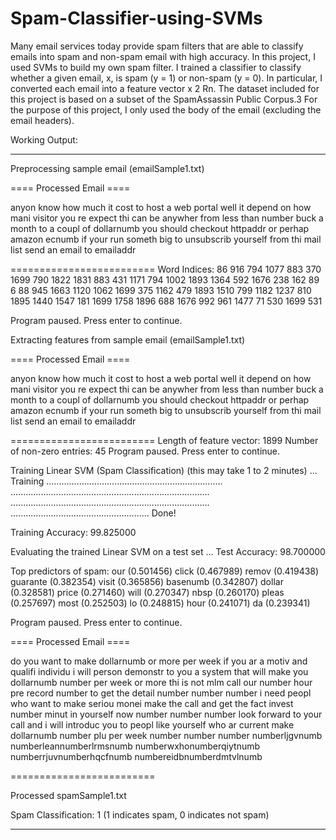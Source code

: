 # Spam-Classifier-using-SVMs
Many email services today provide spam filters that are able to classify emails into spam and non-spam email with high accuracy.
In this project, I used SVMs to build my own spam filter. I trained a classifier to classify whether a given email, x, is spam 
(y = 1) or non-spam (y = 0). In particular, I converted each email into a feature vector x 2 Rn.  The dataset included for this
project is based on a subset of the SpamAssassin Public Corpus.3 For the purpose of this project, I only used the body of the 
email (excluding the email headers).


Working Output:
________________________________________________________________________________________________
Preprocessing sample email (emailSample1.txt)

==== Processed Email ====

anyon know how much it cost to host a web portal well it depend on how mani
visitor you re expect thi can be anywher from less than number buck a month
to a coupl of dollarnumb you should checkout httpaddr or perhap amazon ecnumb
if your run someth big to unsubscrib yourself from thi mail list send an
email to emailaddr

=========================
Word Indices:
 86 916 794 1077 883 370 1699 790 1822 1831 883 431 1171 794 1002 1893 1364 592 1676 238 162 89 6
88 945 1663 1120 1062 1699 375 1162 479 1893 1510 799 1182 1237 810 1895 1440 1547 181 1699 1758
1896 688 1676 992 961 1477 71 530 1699 531

Program paused. Press enter to continue.

Extracting features from sample email (emailSample1.txt)

==== Processed Email ====

anyon know how much it cost to host a web portal well it depend on how mani
visitor you re expect thi can be anywher from less than number buck a month
to a coupl of dollarnumb you should checkout httpaddr or perhap amazon ecnumb
if your run someth big to unsubscrib yourself from thi mail list send an
email to emailaddr

=========================
Length of feature vector: 1899
Number of non-zero entries: 45
Program paused. Press enter to continue.

Training Linear SVM (Spam Classification)
(this may take 1 to 2 minutes) ...
Training ......................................................................
...............................................................................
...............................................................................
....................................................... Done!

Training Accuracy: 99.825000

Evaluating the trained Linear SVM on a test set ...
Test Accuracy: 98.700000

Top predictors of spam:
 our             (0.501456)
 click           (0.467989)
 remov           (0.419438)
 guarante        (0.382354)
 visit           (0.365856)
 basenumb        (0.342807)
 dollar          (0.328581)
 price           (0.271460)
 will            (0.270347)
 nbsp            (0.260170)
 pleas           (0.257697)
 most            (0.252503)
 lo              (0.248815)
 hour            (0.241071)
 da              (0.239341)



Program paused. Press enter to continue.

==== Processed Email ====

do you want to make dollarnumb or more per week if you ar a motiv and qualifi
individu i will person demonstr to you a system that will make you dollarnumb
number per week or more thi is not mlm call our number hour pre record number
to get the detail number number number i need peopl who want to make seriou
monei make the call and get the fact invest number minut in yourself now
number number number look forward to your call and i will introduc you to
peopl like yourself who ar current make dollarnumb number plu per week number
number number numberljgvnumb numberleannumberlrmsnumb
numberwxhonumberqiytnumb numberrjuvnumberhqcfnumb numbereidbnumberdmtvlnumb

=========================

Processed spamSample1.txt

Spam Classification: 1
(1 indicates spam, 0 indicates not spam)
_______________________________________________________________________________________
